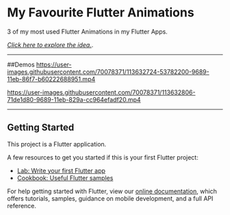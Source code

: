 # My Favourite Flutter Animations

3 of my most used Flutter Animations in my Flutter Apps.

[*Click here to explore the idea.*](https://www.instagram.com/theflutterway/).


-------------
##Demos
https://user-images.githubusercontent.com/70078371/113632724-53782200-9689-11eb-86f7-b60222688951.mp4


https://user-images.githubusercontent.com/70078371/113632806-71de1d80-9689-11eb-829a-cc964efadf20.mp4


-------------------

## Getting Started

This project is a Flutter application.

A few resources to get you started if this is your first Flutter project:

- [Lab: Write your first Flutter app](https://flutter.dev/docs/get-started/codelab)
- [Cookbook: Useful Flutter samples](https://flutter.dev/docs/cookbook)

For help getting started with Flutter, view our
[online documentation](https://flutter.dev/docs), which offers tutorials,
samples, guidance on mobile development, and a full API reference.

